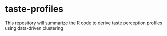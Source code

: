 # taste-profiles
This repository will summarize the R code to derive taste perception profiles using data-driven clustering
